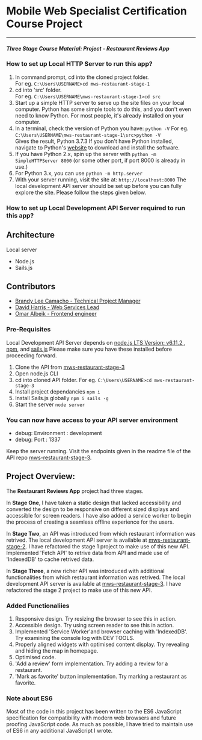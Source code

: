 # Mobile Web Specialist Certification Course Project
---
#### _Three Stage Course Material: Project - Restaurant Reviews App_

### How to set up Local HTTP Server to run this app?
1. In command prompt, cd into the cloned project folder. <br>
For eg. `C:\Users\USERNAME>cd mws-restaurant-stage-1`
2. cd into 'src' folder. <br>
For eg. `C:\Users\USERNAME\mws-restaurant-stage-1>cd src` 
3. Start up a simple HTTP server to serve up the site files on your local computer. Python has some simple tools to do this, and you don't even need to know Python. For most people, it's already installed on your computer. 
4. In a terminal, check the version of Python you have: `python -V` 
For eg. `C:\Users\USERNAME\mws-restaurant-stage-1\src>python -V` <br>
Gives the result, Python 3.7.3
If you don't have Python installed, navigate to Python's [website](https://www.python.org/) to download and install the software.
5. If you have Python 2.x, spin up the server with `python -m SimpleHTTPServer 8000` (or some other port, if port 8000 is already in use.) 
6. For Python 3.x, you can use `python -m http.server` 
7. With your server running, visit the site at: `http://localhost:8000` The local development API server should be set up before you can fully explore the site. Please follow the steps given below. 

### How to set up Local Development API Server required to run this app?

## Architecture
Local server
- Node.js
- Sails.js

## Contributors

- [Brandy Lee Camacho - Technical Project Manager](mailto:brandy.camacho@udacity.com)
- [David Harris - Web Services Lead](mailto:david.harris@udacity.com)
- [Omar Albeik - Frontend engineer](mailto:omaralbeik@gmail.com)

### Pre-Requisites 

Local Development API Server depends on [node.js LTS Version: v6.11.2 ](https://nodejs.org/en/download/), [npm](https://www.npmjs.com/get-npm), and [sails.js](http://sailsjs.com/) Please make sure you have these installed before proceeding forward.

1. Clone the API from [mws-restaurant-stage-3](https://github.com/NerinElsa/mws-restaurant-stage-3.git) 
2. Open node.js CLI
3. cd into cloned API folder. 
For eg. `C:\Users\USERNAME>cd mws-restaurant-stage-3`
4. Install project dependancies
`npm i`
5. Install Sails.js globally
`npm i sails -g`
6. Start the server
`node server`
### You can now have access to your API server environment
- debug: Environment : development
- debug: Port        : 1337

Keep the server running. Visit the endpoints given in the readme file of the API repo [mws-restaurant-stage-3](https://github.com/NerinElsa/mws-restaurant-stage-3.git). 

## Project Overview: 

The  **Restaurant Reviews App** project had three stages. 

In **Stage One**, I have taken a static design that lacked accessibility and converted the design to be responsive on different sized displays and accessible for screen readers. I have also added a service worker to begin the process of creating a seamless offline experience for the users.

In **Stage Two**, an API was introduced from which restaurant information was retrived. The local development API server is available at [mws-restaurant-stage-2](https://github.com/NerinElsa/mws-restaurant-stage-2.git). I have refactored the stage 1 project to make use of this new API. Implemented 'Fetch API' to retrive data from API and made use of 'IndexedDB' to cache retrived data. 

In **Stage Three**, a new richer API was introduced with additional functionalities from which restaurant information was retrived. The local development API server is available at [mws-restaurant-stage-3](https://github.com/NerinElsa/mws-restaurant-stage-3.git). I have refactored the stage 2 project to make use of this new API. 

### Added Functionaliies

1. Responsive design. Try resizing the browser to see this in action.
2. Accessible design. Try using screen reader to see this in action. 
3. Implemented 'Service Worker'and browser caching with 'IndexedDB'. Try examining the console log with DEV TOOLS.  
4. Properly aligned widgets with optimised content display. Try revealing and hiding the map in homepage. 
5. Optimised code.
6. 'Add a review' form implementation. Try adding a review for a restaurant.
7. 'Mark as favorite' button implementation. Try marking a restaurant as favorite. 

### Note about ES6

Most of the code in this project has been written to the ES6 JavaScript specification for compatibility with modern web browsers and future proofing JavaScript code. As much as possible, I have tried to maintain use of ES6 in any additional JavaScript I wrote. 